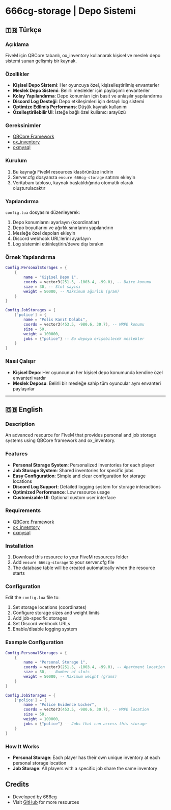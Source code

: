 # 666cg-storage | Depo Sistemi

## 🇹🇷 Türkçe

### Açıklama
FiveM için QBCore tabanlı, ox_inventory kullanarak kişisel ve meslek depo sistemi sunan gelişmiş bir kaynak.

### Özellikler
- **Kişisel Depo Sistemi**: Her oyuncuya özel, kişiselleştirilmiş envanterler
- **Meslek Depo Sistemi**: Belirli meslekler için paylaşımlı envanterler
- **Kolay Yapılandırma**: Depo konumları için basit ve anlaşılır yapılandırma
- **Discord Log Desteği**: Depo etkileşimleri için detaylı log sistemi
- **Optimize Edilmiş Performans**: Düşük kaynak kullanımı
- **Özelleştirilebilir UI**: İsteğe bağlı özel kullanıcı arayüzü

### Gereksinimler
- [QBCore Framework](https://github.com/qbcore-framework)
- [ox_inventory](https://github.com/overextended/ox_inventory)
- [oxmysql](https://github.com/overextended/oxmysql)

### Kurulum
1. Bu kaynağı FiveM resources klasörünüze indirin
2. Server.cfg dosyanıza `ensure 666cg-storage` satırını ekleyin
3. Veritabanı tablosu, kaynak başlatıldığında otomatik olarak oluşturulacaktır

### Yapılandırma
`config.lua` dosyasını düzenleyerek:

1. Depo konumlarını ayarlayın (koordinatlar)
2. Depo boyutlarını ve ağırlık sınırlarını yapılandırın
3. Mesleğe özel depoları ekleyin
4. Discord webhook URL'lerini ayarlayın
5. Log sistemini etkinleştirin/devre dışı bırakın

### Örnek Yapılandırma

```lua
Config.PersonalStorages = {
    {
        name = "Kişisel Depo 1", 
        coords = vector3(251.5, -1003.4, -99.0), -- Daire konumu
        size = 30, -- Slot sayısı
        weight = 50000, -- Maksimum ağırlık (gram)
    }
}

Config.JobStorages = {
    ['police'] = {
        name = "Polis Kanıt Dolabı",
        coords = vector3(453.5, -980.6, 30.7), -- MRPD konumu
        size = 50,
        weight = 100000,
        jobs = {"police"} -- Bu depoya erişebilecek meslekler
    }
}
```

### Nasıl Çalışır
- **Kişisel Depo**: Her oyuncunun her kişisel depo konumunda kendine özel envanteri vardır
- **Meslek Deposu**: Belirli bir mesleğe sahip tüm oyuncular aynı envanteri paylaşırlar

---

## 🇬🇧 English

### Description
An advanced resource for FiveM that provides personal and job storage systems using QBCore framework and ox_inventory.

### Features
- **Personal Storage System**: Personalized inventories for each player
- **Job Storage System**: Shared inventories for specific jobs
- **Easy Configuration**: Simple and clear configuration for storage locations
- **Discord Log Support**: Detailed logging system for storage interactions
- **Optimized Performance**: Low resource usage
- **Customizable UI**: Optional custom user interface

### Requirements
- [QBCore Framework](https://github.com/qbcore-framework)
- [ox_inventory](https://github.com/overextended/ox_inventory)
- [oxmysql](https://github.com/overextended/oxmysql)

### Installation
1. Download this resource to your FiveM resources folder
2. Add `ensure 666cg-storage` to your server.cfg file
3. The database table will be created automatically when the resource starts

### Configuration
Edit the `config.lua` file to:

1. Set storage locations (coordinates)
2. Configure storage sizes and weight limits
3. Add job-specific storages
4. Set Discord webhook URLs
5. Enable/disable logging system

### Example Configuration

```lua
Config.PersonalStorages = {
    {
        name = "Personal Storage 1", 
        coords = vector3(251.5, -1003.4, -99.0), -- Apartment location
        size = 30, -- Number of slots
        weight = 50000, -- Maximum weight (grams)
    }
}

Config.JobStorages = {
    ['police'] = {
        name = "Police Evidence Locker",
        coords = vector3(453.5, -980.6, 30.7), -- MRPD location
        size = 50,
        weight = 100000,
        jobs = {"police"} -- Jobs that can access this storage
    }
}
```

### How It Works
- **Personal Storage**: Each player has their own unique inventory at each personal storage location
- **Job Storage**: All players with a specific job share the same inventory

## Credits
- Developed by 666cg
- Visit [GitHub](https://github.com/666cg) for more resources 